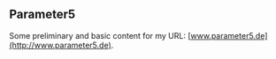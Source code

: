 ## Parameter5

Some preliminary and basic content for my URL: [www.parameter5.de](http://www.parameter5.de).

